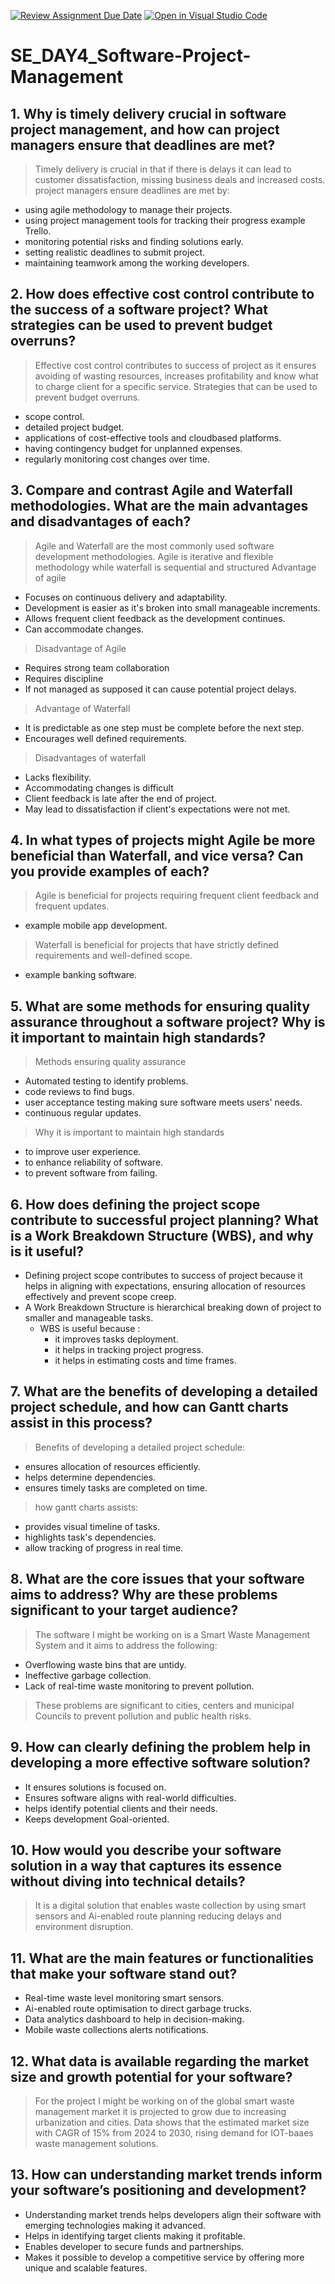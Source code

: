 [![Review Assignment Due Date](https://classroom.github.com/assets/deadline-readme-button-22041afd0340ce965d47ae6ef1cefeee28c7c493a6346c4f15d667ab976d596c.svg)](https://classroom.github.com/a/9pw6JKcu)
[![Open in Visual Studio Code](https://classroom.github.com/assets/open-in-vscode-2e0aaae1b6195c2367325f4f02e2d04e9abb55f0b24a779b69b11b9e10269abc.svg)](https://classroom.github.com/online_ide?assignment_repo_id=18641512&assignment_repo_type=AssignmentRepo)
# SE_DAY4_Software-Project-Management
## 1. Why is timely delivery crucial in software project management, and how can project managers ensure that deadlines are met?
>Timely delivery is crucial in that if there is delays it can lead to customer dissatisfaction, missing business deals and increased costs.
>project managers ensure deadlines are met by:
 - using agile methodology to manage their projects. 
 - using project management tools for tracking their progress example Trello.
 - monitoring potential risks and finding solutions early.
 - setting realistic deadlines to submit project.
 - maintaining teamwork among the working developers. 


## 2. How does effective cost control contribute to the success of a software project? What strategies can be used to prevent budget overruns?
 >Effective cost control contributes to success of project as it ensures avoiding of wasting resources, increases profitability and know what to charge client for a specific service.
>Strategies that can be used to prevent budget overruns.
 - scope control. 
 - detailed project budget. 
 - applications of cost-effective tools and cloudbased platforms.
 - having contingency budget for unplanned expenses.
 - regularly monitoring cost changes over time. 


## 3. Compare and contrast Agile and Waterfall methodologies. What are the main advantages and disadvantages of each?
>Agile and Waterfall are the most commonly used software development methodologies.
>Agile is iterative and flexible methodology while waterfall is sequential and structured
>Advantage of agile
  - Focuses on continuous delivery and adaptability.
  - Development is easier as it's broken into small manageable increments.
  - Allows frequent client feedback as the development continues.
  - Can accommodate changes.
>Disadvantage of Agile
  - Requires strong team collaboration
  - Requires discipline
  - If not managed as supposed it can cause potential project delays.
>Advantage of Waterfall
  - It is predictable as one step must be complete before the next step.
  - Encourages well defined requirements.
 >Disadvantages of waterfall
  - Lacks flexibility.
  - Accommodating changes is difficult
  - Client feedback is late after the end of project.
  - May lead to dissatisfaction if client's expectations were not met. 

 
## 4. In what types of projects might Agile be more beneficial than Waterfall, and vice versa? Can you provide examples of each?
 >Agile is beneficial for projects requiring frequent client feedback and frequent updates. 
   - example mobile app development.
> Waterfall is beneficial for projects that have strictly defined requirements and well-defined scope.
   - example banking software.

     
## 5. What are some methods for ensuring quality assurance throughout a software project? Why is it important to maintain high standards?
 >Methods ensuring quality assurance
   - Automated testing to identify problems.
   - code reviews to find bugs.
   - user acceptance testing making sure software meets users' needs.
   - continuous regular updates.
 >Why it is important to maintain high standards
  - to improve user experience.
  - to enhance reliability of software. 
  - to prevent software from failing.
    

## 6. How does defining the project scope contribute to successful project planning? What is a Work Breakdown Structure (WBS), and why is it useful?
 - Defining project scope contributes to success of project because it helps in aligning with expectations, ensuring allocation of resources effectively and prevent scope creep.
 - A Work Breakdown Structure is hierarchical breaking down of project to smaller and manageable tasks.
   - WBS is useful because :
     - it improves tasks deployment. 
     - it helps in tracking project progress. 
     - it helps in estimating costs and time frames. 


## 7. What are the benefits of developing a detailed project schedule, and how can Gantt charts assist in this process?
 >Benefits of developing a detailed project schedule:
   - ensures allocation of resources efficiently.
   - helps determine dependencies. 
   - ensures timely tasks are completed on time.
 >how gantt charts assists:
   - provides visual timeline of tasks. 
   - highlights task's dependencies.
   - allow tracking of progress in real time.

     
## 8. What are the core issues that your software aims to address? Why are these problems significant to your target audience?
 >The software I might be working on is a Smart Waste Management System and it aims to address the following:
  - Overflowing waste bins that are untidy.
  - Ineffective garbage collection.
  - Lack of real-time waste monitoring to prevent pollution.
 >These problems are significant to cities, centers and municipal Councils to prevent pollution and public health risks.


## 9. How can clearly defining the problem help in developing a more effective software solution?
- It ensures solutions is focused on.
- Ensures software aligns with real-world difficulties. 
- helps identify potential clients and their needs.
- Keeps development Goal-oriented.

  
## 10. How would you describe your software solution in a way that captures its essence without diving into technical details?
>It is a digital solution that enables waste collection by using smart sensors and Ai-enabled route planning reducing delays and environment disruption. 
## 11. What are the main features or functionalities that make your software stand out? 
 - Real-time waste level monitoring smart sensors.
 - Ai-enabled route optimisation to direct garbage trucks.
 - Data analytics dashboard to help in decision-making.
 - Mobile waste collections alerts notifications.

   
## 12. What data is available regarding the market size and growth potential for your software?
 >For the project I might be working on of the global smart waste management market it is projected to grow due to increasing urbanization and cities.
 >Data shows that the estimated market size with CAGR of 15% from 2024 to 2030, rising demand for IOT-baaes waste management solutions.


## 13. How can understanding market trends inform your software’s positioning and development?
 - Understanding market trends helps developers align their software with emerging technologies making it advanced.
 - Helps in identifying target clients making it profitable.
 - Enables developer to secure funds and partnerships. 
 - Makes it possible to develop a competitive service by offering more unique and scalable features.

